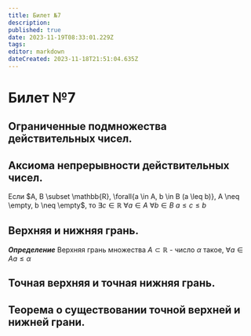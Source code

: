 ```yaml
---
title: Билет №7
description: 
published: true
date: 2023-11-19T08:33:01.229Z
tags: 
editor: markdown
dateCreated: 2023-11-18T21:51:04.635Z
---
```


# Билет №7

## Ограниченные подмножества действительных чисел. 

## Аксиома непрерывности действительных чисел.
Если $A, B \subset \mathbb{R}, \forall{a \in A, b \in B (a \leq b)}, A \neq \empty, b \neq \empty$, то $\exists{c \in \mathbb{R}}\ \forall{a \in A}\ \forall{b \in B}\ a \leq c \leq b$

## Верхняя и нижняя грань.
***Определение***
Верхняя грань множества $A \subset \mathbb{R}$ - число $\alpha$ такое, $\forall{a \in A} a \leq \alpha$

## Точная верхняя и точная нижняя грань.

## Теорема о существовании точной верхней и нижней грани.
